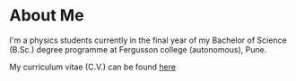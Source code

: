 # About Me

I'm a physics students currently in the final year of my Bachelor of Science (B.Sc.) degree programme at Fergusson college (autonomous), Pune.

My curriculum vitae (C.V.) can be found [here](CV/README.md)
